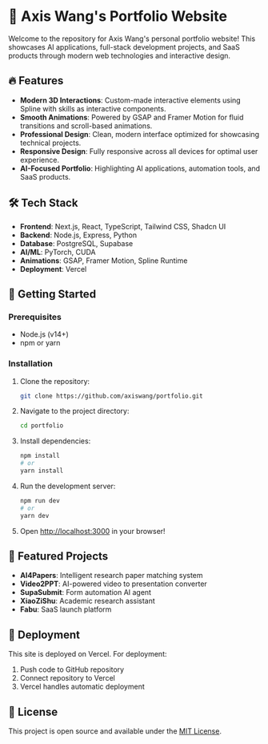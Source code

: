 # 🚀 Axis Wang's Portfolio Website

Welcome to the repository for Axis Wang's personal portfolio website! This showcases AI applications, full-stack development projects, and SaaS products through modern web technologies and interactive design.

## 🔥 Features

- **Modern 3D Interactions**: Custom-made interactive elements using Spline with skills as interactive components.
- **Smooth Animations**: Powered by GSAP and Framer Motion for fluid transitions and scroll-based animations.
- **Professional Design**: Clean, modern interface optimized for showcasing technical projects.
- **Responsive Design**: Fully responsive across all devices for optimal user experience.
- **AI-Focused Portfolio**: Highlighting AI applications, automation tools, and SaaS products.

## 🛠️ Tech Stack

- **Frontend**: Next.js, React, TypeScript, Tailwind CSS, Shadcn UI
- **Backend**: Node.js, Express, Python
- **Database**: PostgreSQL, Supabase
- **AI/ML**: PyTorch, CUDA
- **Animations**: GSAP, Framer Motion, Spline Runtime
- **Deployment**: Vercel

## 🚀 Getting Started

### Prerequisites

- Node.js (v14+)
- npm or yarn

### Installation

1. Clone the repository:

    ```bash
    git clone https://github.com/axiswang/portfolio.git
    ```

2. Navigate to the project directory:

    ```bash
    cd portfolio
    ```

3. Install dependencies:

    ```bash
    npm install
    # or
    yarn install
    ```

4. Run the development server:

    ```bash
    npm run dev
    # or
    yarn dev
    ```

5. Open [http://localhost:3000](http://localhost:3000) in your browser!

## 🚀 Featured Projects

- **AI4Papers**: Intelligent research paper matching system
- **Video2PPT**: AI-powered video to presentation converter
- **SupaSubmit**: Form automation AI agent
- **XiaoZiShu**: Academic research assistant
- **Fabu**: SaaS launch platform

## 🚀 Deployment

This site is deployed on Vercel. For deployment:

1. Push code to GitHub repository
2. Connect repository to Vercel
3. Vercel handles automatic deployment

## 📄 License

This project is open source and available under the [MIT License](LICENSE).
